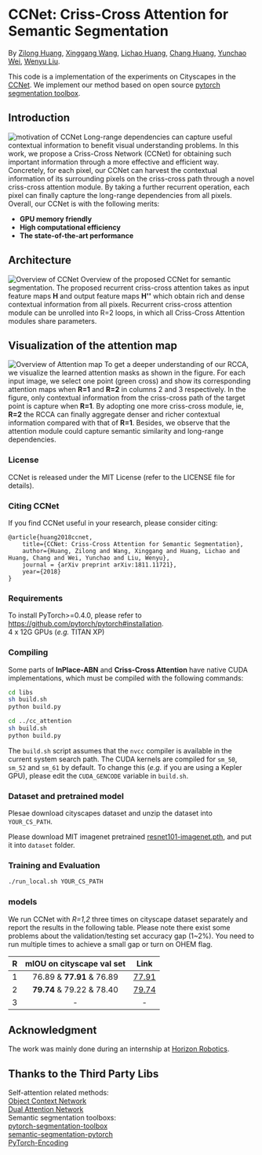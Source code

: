 # CCNet: Criss-Cross Attention for Semantic Segmentation
By [Zilong Huang](http://speedinghzl.github.io), [Xinggang Wang](http://www.xinggangw.info/index.htm), [Lichao Huang](https://scholar.google.com/citations?user=F2e_jZMAAAAJ&hl=en), [Chang Huang](https://scholar.google.com/citations?user=IyyEKyIAAAAJ&hl=zh-CN), [Yunchao Wei](https://weiyc.github.io/), [Wenyu Liu](http://mclab.eic.hust.edu.cn/MCWebDisplay/PersonDetails.aspx?Name=Wenyu%20Liu).

This code is a implementation of the experiments on Cityscapes in the [CCNet](https://arxiv.org/abs/1811.11721). 
We implement our method based on open source [pytorch segmentation toolbox](https://github.com/speedinghzl/pytorch-segmentation-toolbox). 

## Introduction
![motivation of CCNet](http://pixkzddvl.bkt.gdipper.com/motivation.png)
Long-range dependencies can capture useful contextual information to benefit visual understanding problems. In this work, we propose a Criss-Cross Network (CCNet) for obtaining such important information through a more effective and efficient way. Concretely, for each pixel, our CCNet can harvest the contextual information of its surrounding pixels on the criss-cross path through a novel criss-cross attention module. By taking a further recurrent operation, each pixel can finally capture the long-range dependencies from all pixels. Overall, our CCNet is with the following merits: 
- **GPU memory friendly**  
- **High computational efficiency** 
- **The state-of-the-art performance** 

## Architecture
![Overview of CCNet](http://pixkzddvl.bkt.gdipper.com/architecture.png)
Overview of the proposed CCNet for semantic segmentation. The proposed recurrent criss-cross attention takes as input feature maps **H** and output feature maps **H''** which obtain rich and dense contextual information from all pixels. Recurrent criss-cross attention module can be unrolled into R=2 loops, in which all Criss-Cross Attention modules share parameters.

## Visualization of the attention map
![Overview of Attention map](http://pixkzddvl.bkt.gdipper.com/attention_vis.png)
To get a deeper understanding of our RCCA, we visualize the learned attention masks as shown in the figure.  For each input image, we select one point (green cross) and show its corresponding attention maps when **R=1** and **R=2** in columns 2 and 3 respectively. In the figure, only contextual information from the criss-cross path of the target point is capture when **R=1**. By adopting one more criss-cross module, ie, **R=2**  the RCCA can finally aggregate denser and richer contextual information compared with that of **R=1**. Besides, we observe that the attention module could capture semantic similarity and long-range dependencies. 

### License

CCNet is released under the MIT License (refer to the LICENSE file for details).

### Citing CCNet

If you find CCNet useful in your research, please consider citing:

    @article{huang2018ccnet,
        title={CCNet: Criss-Cross Attention for Semantic Segmentation},
        author={Huang, Zilong and Wang, Xinggang and Huang, Lichao and Huang, Chang and Wei, Yunchao and Liu, Wenyu},
        journal = {arXiv preprint arXiv:1811.11721},
        year={2018}
    }
    
### Requirements

To install PyTorch>=0.4.0, please refer to https://github.com/pytorch/pytorch#installation.   
4 x 12G GPUs (_e.g._ TITAN XP)

### Compiling

Some parts of **InPlace-ABN** and **Criss-Cross Attention** have native CUDA implementations, which must be compiled with the following commands:
```bash
cd libs
sh build.sh
python build.py

cd ../cc_attention
sh build.sh
python build.py
``` 
The `build.sh` script assumes that the `nvcc` compiler is available in the current system search path.
The CUDA kernels are compiled for `sm_50`, `sm_52` and `sm_61` by default.
To change this (_e.g._ if you are using a Kepler GPU), please edit the `CUDA_GENCODE` variable in `build.sh`.

### Dataset and pretrained model

Plesae download cityscapes dataset and unzip the dataset into `YOUR_CS_PATH`.

Please download MIT imagenet pretrained [resnet101-imagenet.pth](http://sceneparsing.csail.mit.edu/model/pretrained_resnet/resnet101-imagenet.pth), and put it into `dataset` folder.

### Training and Evaluation
```bash
./run_local.sh YOUR_CS_PATH
``` 

### models
We run CCNet with *R=1,2* three times on cityscape dataset separately and report the results in the following table.
Please note there exist some problems about the validation/testing set accuracy gap (1~2%). You need to run multiple times
to achieve a small gap or turn on OHEM flag.

| **R** | **mIOU on cityscape val set**           | **Link** |
|:-------:|:---------------------:|:---------:|
| 1 | 76.89 & **77.91** & 76.89 | [77.91](https://drive.google.com/open?id=13j06I4e50T41j_2HQl4sksrLZihax94L) |
| 2 | **79.74** & 79.22 & 78.40 | [79.74](https://drive.google.com/open?id=1IxXm8qxKmfDPVRtT8uuDNEvSQsNVTfLC) |
| 3 | -              | -    |

## Acknowledgment
The work was mainly done during an internship at [Horizon Robotics](http://en.horizon.ai/).

## Thanks to the Third Party Libs
Self-attention related methods:   
[Object Context Network](https://github.com/PkuRainBow/OCNet)    
[Dual Attention Network](https://github.com/junfu1115/DANet)   
Semantic segmentation toolboxs:   
[pytorch-segmentation-toolbox](https://github.com/speedinghzl/pytorch-segmentation-toolbox)   
[semantic-segmentation-pytorch](https://github.com/CSAILVision/semantic-segmentation-pytorch)   
[PyTorch-Encoding](https://github.com/zhanghang1989/PyTorch-Encoding)
